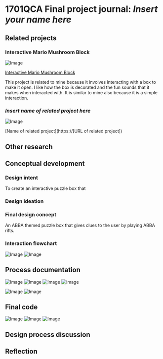 # 1701QCA Final project journal: *Insert your name here*

<!--- As for other assessments, fill out the following journal sections with information relevant to your project. --->

<!--- Markdown reference: https://guides.github.com/features/mastering-markdown/ --->

## Related projects ##
<!--- Find about 6 related projects to the project you choose. A project might be related through  function, technology, materials, fabrication, concept, or code. Don't forget to place an image of the related project in the appropriate folder and insert the filename in the appropriate places below. Copy the markdown block of code below for each project you are showing. --->

### Interactive Mario Mushroom Block ###


<!--- Modify code to insert image of related project below --->
![Image](mario.png)

<!--- Fill out name and link to related project in the code below. --->
[Interactive Mario Mushroom Block](https://create.arduino.cc/projecthub/sclandinin/interactive-mario-mushroom-block-2235dd)

<!--- Include information about why this project is related to yours. --->
This project is related to mine because it involves interacting with a box to make it open. I like how the box is decorated and the fun sounds that it makes when interacted with. It is similar to mine also because it is a simple interaction.

### *Insert name of related project here* ###

<!--- Modify code to insert image of related project below --->
![Image](missingimage.png)

<!--- Fill out name and link to related project in the code below. --->
[Name of related project](https://[URL of related project])

<!--- Include information about why this project is related to yours. --->

## Other research ##
<!--- Include here any other relevant research you have done. This might include identifying readings, tutorials, videos, technical documents, or other resources that have been helpful. For each particular source, add a comment or two about why it is relevant or what you have taken from it. You should include a reference or link to each of these resources. --->

## Conceptual development ##

### Design intent ###
To create an interactive puzzle box that 

### Design ideation ###
<!--- Document your ideation process. This will include the design concepts presented for assessment 2. You can copy and paste that information here. --->

### Final design concept ###
An ABBA themed puzzle box that gives clues to the user by playing ABBA rifts.

### Interaction flowchart ###
<!--- Include an interaction flowchart of the interaction process in your project. Make sure you think about all the stages of interaction step-by-step. Also make sure that you consider actions a user might take that aren't what you intend in an ideal use case. Insert an image of it below. It might just be a photo of a hand-drawn sketch, not a carefully drawn digital diagram. It just needs to be legible. --->

![Image](flowchart.png)
![Image](flowchart2.png)


## Process documentation ##
<!--- In this section, include text and images (and potentially links to video) that represent the development of your project including sources you've found (URLs and written references), choices you've made, sketches you've done, iterations completed, materials you've investigated, and code samples. Use the markdown reference for help in formatting the material.

This should have quite a lot of information! It will likely include most of the process documentation from assessment 2 which can be copied and pasted here.

Use subheadings to structure this information. See https://guides.github.com/features/mastering-markdown/ for details of how to insert subheadings.

There will likely by a dozen or so images of the project under construction. The images should help explain why you've made the choices you've made as well as what you have done. --->
![Image](progress.png)
![Image](progress1.png)
![Image](progress2.png)
![Image](decorating.png)

![Image](mammamia.png)
![Image](danceing.png)

## Final code ##

<!--- Include here screenshots of the final code you used in the project if it is done with block coding. If you have used javascript, micropython, C, or other code, include it as text formatted as code using a series of three backticks ` before and after the code block. See https://guides.github.com/features/mastering-markdown/ for more information about that formatting. --->

![Image](#1code.png)
![Image](#2code.png)
![Image](#3code.png)

## Design process discussion ##
<!--- Discuss your process used in this project, particularly with reference to aspects of the Double Diamond design methodology or other relevant design process. --->


## Reflection ##

<!--- Describe the parts of your project you felt were most successful and the parts that could have done with improvement, whether in terms of outcome, process, or understanding.

What techniques, approaches, skills, or information did you find useful from other sources (such as the related projects you identified earlier)?

What parts of your project do you feel are novel? This is IMPORTANT to help justify a key component of the assessment rubric.

What might be an interesting extension of this project? In what other contexts might this project be used? --->
